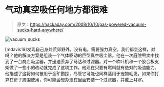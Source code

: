 # 气动真空吸任何地方都很难

> 原文：<https://hackaday.com/2008/10/10/gas-powered-vacuum-sucks-hard-anywhere/>

![](img/d4ff5244357fc61537013d0cbd42c536.png "vacuum_sucks")

[mdavis19]发现自己身处荒郊野外，没有电，需要强力真空。我们都会这样，对吗？他的解决方案是组装一个气体驱动的巨型真空吸尘器。他在一次庭院甩卖中找到了一台商店吸尘器，并迅速丢弃了马达和过滤器。对一个吹叶机和一个胶合板支架做了一些小的改动就完成了这项工作。他现在只要有燃料就有绝对的吸油能力。他描述了这将如何被用于金矿勘探，尽管它可能也同样适用于宠物毛发。如果你打算在房子周围使用，你可能会想办法在里面安装一个过滤器，并戴上耳塞。